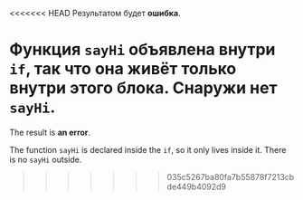 <<<<<<< HEAD
Результатом будет **ошибка**.

Функция `sayHi` объявлена внутри `if`, так что она живёт только внутри этого блока. Снаружи нет `sayHi`.
=======
The result is **an error**.

The function `sayHi` is declared inside the `if`, so it only lives inside it. There is no `sayHi` outside.
>>>>>>> 035c5267ba80fa7b55878f7213cbde449b4092d9
